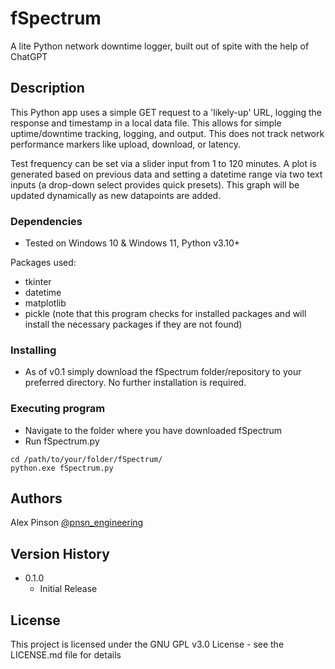 # fSpectrum
A lite Python network downtime logger, built out of spite with the help of ChatGPT

## Description
This Python app uses a simple GET request to a 'likely-up' URL, logging the response and timestamp in a local data file. This allows for simple uptime/downtime tracking, logging, and output. This does not track network performance markers like upload, download, or latency.

Test frequency can be set via a slider input from 1 to 120 minutes. A plot is generated based on previous data and setting a datetime range via two text inputs (a drop-down select provides quick presets). This graph will be updated dynamically as new datapoints are added.

### Dependencies
* Tested on Windows 10 & Windows 11, Python v3.10+

Packages used:
* tkinter
* datetime
* matplotlib
* pickle
(note that this program checks for installed packages and will install the necessary packages if they are not found)

### Installing
* As of v0.1 simply download the fSpectrum folder/repository to your preferred directory. No further installation is required.

### Executing program
* Navigate to the folder where you have downloaded fSpectrum
* Run fSpectrum.py
```
cd /path/to/your/folder/fSpectrum/
python.exe fSpectrum.py
```

## Authors
Alex Pinson
[@pnsn_engineering](https://instagram.com/pnsn_engineering)

## Version History
* 0.1.0
    * Initial Release

## License
This project is licensed under the GNU GPL v3.0 License - see the LICENSE.md file for details
